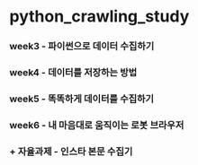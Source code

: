# python_crawling_study

### week3 - 파이썬으로 데이터 수집하기
### week4 - 데이터를 저장하는 방법
### week5 - 똑똑하게 데이터를 수집하기
### week6 - 내 마음대로 움직이는 로봇 브라우저

### + 자율과제 - 인스타 본문 수집기
